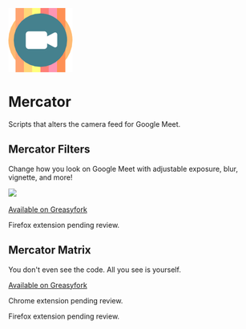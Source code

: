 ![logo](icon.png)
# Mercator
Scripts that alters the camera feed for Google Meet.

## Mercator Filters

Change how you look on Google Meet with adjustable exposure, blur, vignette, and more!

[![](https://developer.chrome.com/webstore/images/ChromeWebStore_BadgeWBorder_v2_340x96.png)](https://chrome.google.com/webstore/detail/google-meet-filters-trans/ohcmmfphdpigpccfppacepjhamgcffjh)

[Available on Greasyfork](https://greasyfork.org/en/scripts/406944-google-meet-filters-transforms)

Firefox extension pending review.

## Mercator Matrix

You don't even see the code. All you see is yourself.

[Available on Greasyfork](https://greasyfork.org/en/scripts/406914-google-meet-matrix-rain)

Chrome extension pending review.

Firefox extension pending review.

